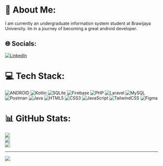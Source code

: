 # 💫 About Me:
I am currently an undergraduate information system student at Brawijaya University. Im in a journey of becoming a great android developer.


## 🌐 Socials:
[![LinkedIn](https://img.shields.io/badge/LinkedIn-%230077B5.svg?logo=linkedin&logoColor=white)](https://linkedin.com/in/isfan-adheltyo) 

# 💻 Tech Stack:
![ANDROID](https://img.shields.io/badge/android-%2320232a.svg?style=flat&logo=android&logoColor=%a4c639) 
![Kotlin](https://img.shields.io/badge/kotlin-%230095D5.svg?style=flat&logo=kotlin&logoColor=white)
![SQLite](https://img.shields.io/badge/sqlite-%2307405e.svg?style=flat&logo=sqlite&logoColor=white) 
![Firebase](https://img.shields.io/badge/firebase-%23039BE5.svg?style=flat&logo=firebase) 
![PHP](https://img.shields.io/badge/php-%23777BB4.svg?style=flat&logo=php&logoColor=white) 
![Laravel](https://img.shields.io/badge/laravel-%23FF2D20.svg?style=flat&logo=laravel&logoColor=white) 
![MySQL](https://img.shields.io/badge/mysql-%2300f.svg?style=flat&logo=mysql&logoColor=white) 	
![Postman](https://img.shields.io/badge/Postman-FF6C37?style=flat&logo=postman&logoColor=white)
![Java](https://img.shields.io/badge/java-%23ED8B00.svg?style=flat&logo=java&logoColor=white) 
![HTML5](https://img.shields.io/badge/html5-%23E34F26.svg?style=flat&logo=html5&logoColor=white) 
![CSS3](https://img.shields.io/badge/css3-%231572B6.svg?style=flat&logo=css3&logoColor=white) 
![JavaScript](https://img.shields.io/badge/javascript-%23323330.svg?style=flat&logo=javascript&logoColor=%23F7DF1E) 
![TailwindCSS](https://img.shields.io/badge/tailwindcss-%2338B2AC.svg?style=flat&logo=tailwind-css&logoColor=white) 
![Figma](https://img.shields.io/badge/figma-%23F24E1E.svg?style=flat&logo=figma&logoColor=white) 

# 📊 GitHub Stats:
![](https://github-readme-stats.vercel.app/api?username=isfan17&theme=tokyonight&hide_border=true&include_all_commits=true&count_private=true)<br/>
![](https://github-readme-streak-stats.herokuapp.com/?user=isfan17&theme=tokyonight&hide_border=true)<br/>
![](https://github-readme-stats.vercel.app/api/top-langs/?username=isfan17&theme=tokyonight&hide_border=true&include_all_commits=true&count_private=true&layout=compact)

---
[![](https://visitcount.itsvg.in/api?id=isfan17&icon=0&color=6)](https://visitcount.itsvg.in)

<!-- Proudly created with GPRM ( https://gprm.itsvg.in ) -->
